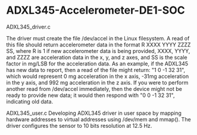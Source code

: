 # ADXL345-Accelerometer-DE1-SOC

ADXL345_driver.c

The driver must create the file /dev/accel in the Linux filesystem. A read of this file should return accelerometer 
data in the format R XXXX YYYY ZZZZ SS, where R is 1 if new accelerometer data is being provided, XXXX, YYYY, 
and ZZZZ are acceleration data in the x, y, and z axes, and SS is the scale factor in mg/LSB for the acceleration data. 
As an example, if the ADXL345 has new data to report,  then a read of the file might return: "1 0 -1 32 31", 
which would represent 0 mg acceleration in the x axis, -31mg acceleration in the y axis, and 992 mg acceleration 
in the z axis. If you were to perform another read from /dev/accel immediately, then the device might not be ready 
to provide new data; it would then respond with "0 0 -1 32 31", indicating old data.

ADXL345_user.c
Developing ADXL345 driver in user space by mapping hardware addresses to virtual addresses using /dev/mem and mmap(). The driver configures the sensor to 10 bits resolution at 12.5 Hz. 
